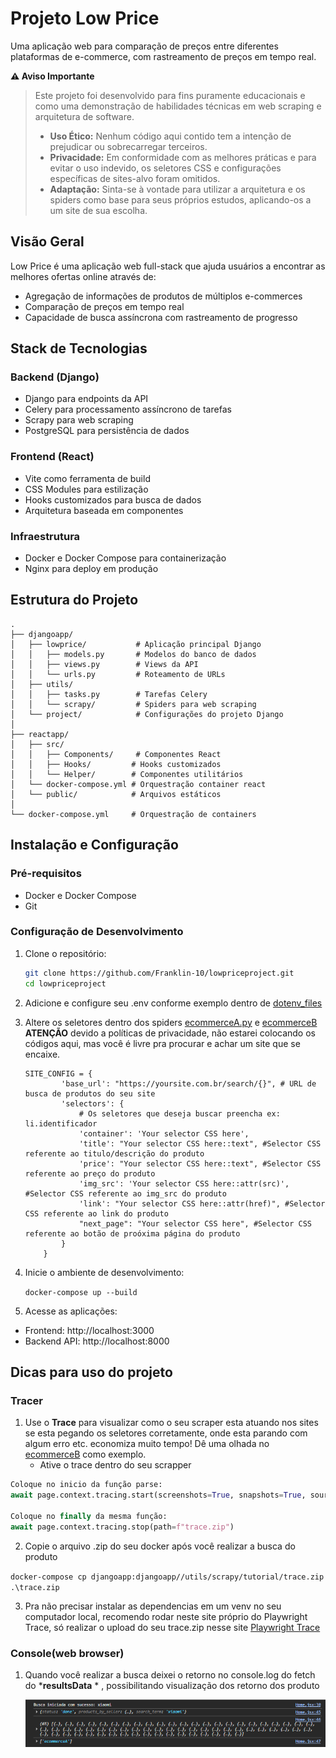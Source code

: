 # Projeto Low Price

Uma aplicação web para comparação de preços entre diferentes plataformas de e-commerce, com rastreamento de preços em tempo real.

**⚠️ Aviso Importante**

> Este projeto foi desenvolvido para fins puramente educacionais e como uma demonstração de habilidades técnicas em web scraping e arquitetura de software.
>
> - **Uso Ético:** Nenhum código aqui contido tem a intenção de prejudicar ou sobrecarregar terceiros.
> - **Privacidade:** Em conformidade com as melhores práticas e para evitar o uso indevido, os seletores CSS e configurações específicas de sites-alvo foram omitidos.
> - **Adaptação:** Sinta-se à vontade para utilizar a arquitetura e os spiders como base para seus próprios estudos, aplicando-os a um site de sua escolha.

## Visão Geral

Low Price é uma aplicação web full-stack que ajuda usuários a encontrar as melhores ofertas online através de:

- Agregação de informações de produtos de múltiplos e-commerces
- Comparação de preços em tempo real
- Capacidade de busca assíncrona com rastreamento de progresso

## Stack de Tecnologias

### Backend (Django)

- Django para endpoints da API
- Celery para processamento assíncrono de tarefas
- Scrapy para web scraping
- PostgreSQL para persistência de dados

### Frontend (React)

- Vite como ferramenta de build
- CSS Modules para estilização
- Hooks customizados para busca de dados
- Arquitetura baseada em componentes

### Infraestrutura

- Docker e Docker Compose para containerização
- Nginx para deploy em produção

## Estrutura do Projeto

```
.
├── djangoapp/
│   ├── lowprice/           # Aplicação principal Django
│   │   ├── models.py       # Modelos do banco de dados
│   │   ├── views.py        # Views da API
│   │   └── urls.py         # Roteamento de URLs
│   ├── utils/
│   │   ├── tasks.py        # Tarefas Celery
│   │   └── scrapy/         # Spiders para web scraping
│   └── project/            # Configurações do projeto Django
│
├── reactapp/
│   ├── src/
│   │   ├── Components/     # Componentes React
│   │   ├── Hooks/         # Hooks customizados
│   │   └── Helper/        # Componentes utilitários
│   └── docker-compose.yml # Orquestração container react
│   └── public/            # Arquivos estáticos
│
└── docker-compose.yml     # Orquestração de containers
```

## Instalação e Configuração

### Pré-requisitos

- Docker e Docker Compose
- Git

### Configuração de Desenvolvimento

1. Clone o repositório:

   ```bash
   git clone https://github.com/Franklin-10/lowpriceproject.git
   cd lowpriceproject
   ```
2. Adicione e configure seu .env conforme exemplo dentro de [dotenv_files](https://github.com/Franklin-10/lowpriceproject/tree/main/dotenv_files)
3. Altere os seletores dentro dos spiders [ecommerceA.py](https://github.com/Franklin-10/lowpriceproject/blob/main/djangoapp/utils/scrapy/tutorial/tutorial/spiders/ecommerceA.py) e [ecommerceB](https://github.com/Franklin-10/lowpriceproject/blob/main/djangoapp/utils/scrapy/tutorial/tutorial/spiders/ecommerceB.py)
   **ATENÇÃO** devido a políticas de privacidade, não estarei colocando os códigos aqui, mas você é livre pra procurar e achar um site que se encaixe.

   ```
   SITE_CONFIG = {
           'base_url': "https://yoursite.com.br/search/{}", # URL de busca de produtos do seu site
           'selectors': {
               # Os seletores que deseja buscar preencha ex: li.identificador
               'container': 'Your selector CSS here', 
               'title': "Your selector CSS here::text", #Selector CSS referente ao titulo/descrição do produto
               'price': "Your selector CSS here::text", #Selector CSS referente ao preço do produto
               'img_src': 'Your selector CSS here::attr(src)', #Selector CSS referente ao img_src do produto
               'link': "Your selector CSS here::attr(href)", #Selector CSS referente ao link do produto
               "next_page": "Your selector CSS here", #Selector CSS referente ao botão de proóxima página do produto
           }
       }
   ```
4. Inicie o ambiente de desenvolvimento:

   `docker-compose up --build`
5. Acesse as aplicações:

- Frontend: http://localhost:3000
- Backend API: http://localhost:8000

## Dicas para uso do projeto

### Tracer

1. Use o **Trace** para visualizar como o seu scraper esta atuando nos sites se esta pegando os seletores corretamente, onde esta parando com algum erro etc. economiza muito tempo! Dê uma olhada no [ecommerceB](https://github.com/Franklin-10/lowpriceproject/blob/main/djangoapp/utils/scrapy/tutorial/tutorial/spiders/ecommerceB.py) como exemplo.
   * Ative o trace dentro do seu scrapper

```python
Coloque no inicio da função parse:
await page.context.tracing.start(screenshots=True, snapshots=True, sources=True)

Coloque no finally da mesma função:
await page.context.tracing.stop(path=f"trace.zip")
```

2. Copie o arquivo .zip do seu docker após você realizar a busca do produto

  ``docker-compose cp djangoapp:djangoapp//utils/scrapy/tutorial/trace.zip .\trace.zip``

3. Pra não precisar instalar as dependencias em um venv no seu computador local, recomendo rodar
   neste site próprio do Playwright Trace, só realizar o upload do seu trace.zip nesse site [Playwright Trace](https://trace.playwright.dev/)

### Console(web browser)

1. Quando você realizar a busca deixei o retorno no console.log do fetch do ***resultsData** * , possibilitando visualização dos retorno dos produto

   ![Retorno console web](reactapp/public/assets/console_web.png)
